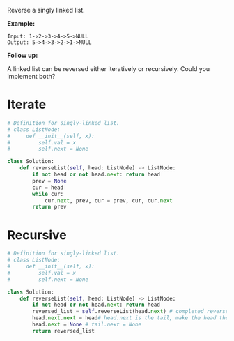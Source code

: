 
Reverse a singly linked list.

**Example:**
```
Input: 1->2->3->4->5->NULL
Output: 5->4->3->2->1->NULL
```
**Follow up:**

A linked list can be reversed either iteratively or recursively. Could you implement both?
# Iterate
```python
# Definition for singly-linked list.
# class ListNode:
#     def __init__(self, x):
#         self.val = x
#         self.next = None

class Solution:
    def reverseList(self, head: ListNode) -> ListNode:
        if not head or not head.next: return head
        prev = None
        cur = head
        while cur:
            cur.next, prev, cur = prev, cur, cur.next
        return prev
```
# Recursive

```python
# Definition for singly-linked list.
# class ListNode:
#     def __init__(self, x):
#         self.val = x
#         self.next = None

class Solution:
    def reverseList(self, head: ListNode) -> ListNode:
        if not head or not head.next: return head
        reversed_list = self.reverseList(head.next) # completed reverse begin with head.next
        head.next.next = head# head.next is the tail, make the head the tail
        head.next = None # tail.next = None
        return reversed_list
```